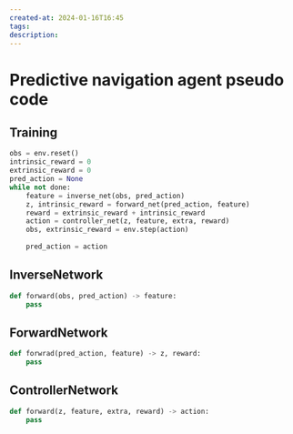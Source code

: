 ```yaml
---
created-at: 2024-01-16T16:45
tags: 
description:
---
```

# Predictive navigation agent pseudo code

## Training
``` python
obs = env.reset()
intrinsic_reward = 0
extrinsic_reward = 0
pred_action = None
while not done:
	feature = inverse_net(obs, pred_action)
	z, intrinsic_reward = forward_net(pred_action, feature)
	reward = extrinsic_reward + intrinsic_reward
	action = controller_net(z, feature, extra, reward)
	obs, extrinsic_reward = env.step(action)
	
	pred_action = action
```

## InverseNetwork
``` python
def forward(obs, pred_action) -> feature:
	pass
```

## ForwardNetwork
``` python
def forwrad(pred_action, feature) -> z, reward:
	pass
```
## ControllerNetwork
``` python
def forward(z, feature, extra, reward) -> action:
	pass
```

